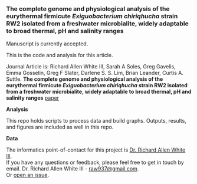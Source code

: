 ### The complete genome and physiological analysis of the eurythermal firmicute *Exiguobacterium chiriqhucha* strain RW2 isolated from a freshwater microbialite, widely adaptable to broad thermal, pH and salinity ranges

Manuscript is currently accepted.

This is the code and analysis for this article. 

Journal Article is: Richard Allen White III, Sarah A Soles, Greg Gavelis, Emma Gosselin, Greg F Slater, Darlene S. S. Lim, Brian Leander, Curtis A. Suttle. **The complete genome and physiological analysis of the eurythermal firmicute *Exiguobacterium chiriqhucha* strain RW2 isolated from a freshwater microbialite, widely adaptable to broad thermal, pH and salinity ranges** [paper](https://www.frontiersin.org/articles/10.3389/fmicb.2018.03189) 

**Analysis**

This repo holds scripts to process data and build graphs. Outputs, results, and figures are included as well in this repo. 

**Data**

The informatics point-of-contact for this project is [Dr. Richard Allen White III](https://github.com/raw937).<br />
If you have any questions or feedback, please feel free to get in touch by email. 
Dr. Richard Allen White III - raw937@gmail.com.  <br />
Or [open an issue](https://github.com/raw937/strain_RW2/issues).
